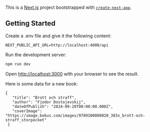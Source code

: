 This is a [Next.js](https://nextjs.org) project bootstrapped with [`create-next-app`](https://nextjs.org/docs/app/api-reference/cli/create-next-app).

## Getting Started

Create a .env file and give it the following content:

```
NEXT_PUBLIC_API_URL=http://localhost:4000/api
```

Run the development server:

```bash
npm run dev
```

Open [http://localhost:3000](http://localhost:3000) with your browser to see the result.

Here is some data for a new book:

```
{
   "title": "Brott och straff",
   "author": "Fjodor Dostojevskij",
   "dateOfPublish": "2024-09-20T00:00:00.000Z",
   "coverImage": "https://image.bokus.com/images/9789100808020_383x_brott-och-straff_storpocket"
 }

```
